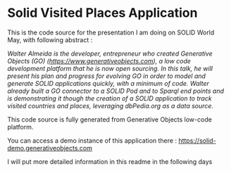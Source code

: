 # Solid Visited Places Application

This is the code source for the presentation I am doing on SOLID World May, with following abstract : 

*Walter Almeida is the developer, entrepreneur who created Generative Objects (GO) (https://www.generativeobjects.com), a low code development platform that he is now open sourcing. 
In this talk, he will present his plan and progress for evolving GO in order to model and generate SOLID applications quickly, with a minimum of code. Walter already built a GO connector to a SOLID Pod and to Sparql end points and is demonstrating it though the creation of a  SOLID application to track visited countries and places, leveraging dbPedia.org as a data source.*


This code source is fully generated from Generative Objects low-code platform.

You can access a demo instance of this application there : https://solid-demo.generativeobjects.com

I will put more detailed information in this readme in the following days
